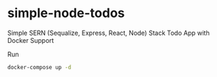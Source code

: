 # simple-node-todos
Simple SERN (Sequalize, Express, React, Node) Stack Todo App with Docker Support

Run
```bash
docker-compose up -d
```
